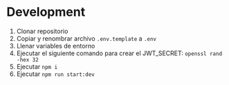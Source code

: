 # Development

1. Clonar repositorio
2. Copiar y renombrar archivo ```.env.template``` a ```.env```
3. Llenar variables de entorno
4. Ejecutar el siguiente comando para crear el JWT_SECRET:
```openssl rand -hex 32```
5. Ejecutar ```npm i```
6. Ejecutar ```npm run start:dev```